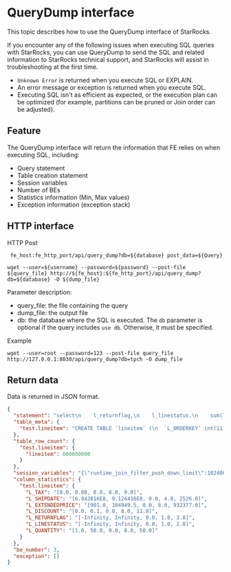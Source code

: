 # QueryDump interface

This topic describes how to use the QueryDump interface of StarRocks.

If you encounter any of the following issues when executing SQL queries with StarRocks, you can use QueryDump to send the SQL and related information to StarRocks technical support, and StarRocks will assist in troubleshooting at the first time.

* `Unknown Error` is returned when you execute SQL or EXPLAIN.
* An error message or exception is returned when you execute SQL.
* Executing SQL isn't as efficient as expected, or the execution plan can be optimized (for example, partitions can be pruned or Join order can be adjusted).

## Feature

The QueryDump interface will return the information that FE relies on when executing SQL, including:

* Query statement
* Table creation statement
* Session variables
* Number of BEs
* Statistics information (Min, Max values)
* Exception information (exception stack)

## HTTP interface

HTTP Post

```shell
 fe_host:fe_http_port/api/query_dump?db=${database} post_data=${Query}
```

```shell
wget --user=${username} --password=${password} --post-file ${query_file} http://${fe_host}:${fe_http_port}/api/query_dump?db=${database} -O ${dump_file}
```

Parameter description:

* query_file: the file containing the query
* dump_file: the output file
* db: the database where the SQL is executed. The `db` parameter is optional if the query includes `use db`. Otherwise, it must be specified.

Example

```shell
wget --user=root --password=123 --post-file query_file http://127.0.0.1:8030/api/query_dump?db=tpch -O dump_file
```

## Return data

Data is returned in JSON format.

```json
{
  "statement": "select\n    l_returnflag,\n    l_linestatus,\n    sum(l_quantity) as sum_qty,\n    sum(l_extendedprice) as sum_base_price,\n    sum(l_extendedprice * (1 - l_discount)) as sum_disc_price,\n    sum(l_extendedprice * (1 - l_discount) * (1 + l_tax)) as sum_charge,\n    avg(l_quantity) as avg_qty,\n    avg(l_extendedprice) as avg_price,\n    avg(l_discount) as avg_disc,\n    count(*) as count_order\nfrom\n    lineitem\nwhere\n    l_shipdate \u003c\u003d date \u00271998-12-01\u0027\ngroup by\n    l_returnflag,\n    l_linestatus\norder by\n    l_returnflag,\n    l_linestatus ;\n",
  "table_meta": {
    "test.lineitem": "CREATE TABLE `lineitem` (\n  `L_ORDERKEY` int(11) NOT NULL COMMENT \"\",\n  `L_PARTKEY` int(11) NOT NULL COMMENT \"\",\n  `L_SUPPKEY` int(11) NOT NULL COMMENT \"\",\n  `L_LINENUMBER` int(11) NOT NULL COMMENT \"\",\n  `L_QUANTITY` double NOT NULL COMMENT \"\",\n  `L_EXTENDEDPRICE` double NOT NULL COMMENT \"\",\n  `L_DISCOUNT` double NOT NULL COMMENT \"\",\n  `L_TAX` double NOT NULL COMMENT \"\",\n  `L_RETURNFLAG` char(1) NOT NULL COMMENT \"\",\n  `L_LINESTATUS` char(1) NOT NULL COMMENT \"\",\n  `L_SHIPDATE` date NOT NULL COMMENT \"\",\n  `L_COMMITDATE` date NOT NULL COMMENT \"\",\n  `L_RECEIPTDATE` date NOT NULL COMMENT \"\",\n  `L_SHIPINSTRUCT` char(25) NOT NULL COMMENT \"\",\n  `L_SHIPMODE` char(10) NOT NULL COMMENT \"\",\n  `L_COMMENT` varchar(44) NOT NULL COMMENT \"\",\n  `PAD` char(1) NOT NULL COMMENT \"\"\n) ENGINE\u003dOLAP \nDUPLICATE KEY(`L_ORDERKEY`)\nCOMMENT \"OLAP\"\nDISTRIBUTED BY HASH(`L_ORDERKEY`) BUCKETS 20 \nPROPERTIES (\n\"replication_num\" \u003d \"1\",\n\"in_memory\" \u003d \"false\",\n\"storage_format\" \u003d \"DEFAULT\"\n);"
  },
  "table_row_count": {
    "test.lineitem": {
      "lineitem": 600000000
    }
  },
  "session_variables": "{\"runtime_join_filter_push_down_limit\":1024000,\"codegen_level\":0,\"character_set_connection\":\"utf8\",\"enable_insert_strict\":true,\"div_precision_increment\":4,\"tx_isolation\":\"REPEATABLE-READ\",\"wait_timeout\":28800,\"auto_increment_increment\":1,\"foreign_key_checks\":true,\"character_set_client\":\"utf8\",\"autocommit\":true,\"character_set_results\":\"utf8\",\"parallel_fragment_exec_instance_num\":1,\"max_scan_key_num\":-1,\"enable_global_runtime_filter\":true,\"forward_to_master\":false,\"net_read_timeout\":60,\"streaming_preaggregation_mode\":\"auto\",\"storage_engine\":\"olap\",\"tx_visible_wait_timeout\":10,\"new_planner_optimize_timeout\":3000,\"force_schedule_local\":false,\"enable_query_dump\":false,\"prefer_join_method\":\"broadcast\",\"load_mem_limit\":0,\"sql_select_limit\":9223372036854775807,\"profiling\":false,\"sql_safe_updates\":0,\"enable_new_planner_mock_tpch_statistic\":true,\"query_cache_type\":0,\"use_v2_rollup\":false,\"disable_colocate_join\":false,\"max_pushdown_conditions_per_column\":-1,\"global_runtime_filter_max_size\":4096000,\"new_planner_tpch_scale\":100,\"enable_vectorized_engine\":true,\"net_write_timeout\":60,\"collation_database\":\"utf8_general_ci\",\"hash_join_push_down_right_table\":true,\"new_planner_agg_stage\":0,\"enable_runtime_filter_from_planner\":true,\"collation_connection\":\"utf8_general_ci\",\"resource_group\":\"normal\",\"enable_new_planner_push_down_join_to_agg\":false,\"broadcast_row_limit\":15000000,\"exec_mem_limit\":2147483648,\"disable_join_reorder\":false,\"enable_profile\":false,\"global_runtime_filter_rpc_timeout\":400,\"enable_groupby_use_output_alias\":false,\"global_runtime_filter_wait_timeout\":200,\"enable_vectorized_insert\":true,\"net_buffer_length\":16384,\"transmission_compression_type\":\"LZ4\",\"interactive_timeout\":3600,\"enable_spilling\":false,\"batch_size\":1024,\"max_allowed_packet\":1048576,\"query_timeout\":300,\"test_materialized_view\":false,\"enable_cbo\":false,\"collation_server\":\"utf8_general_ci\",\"new_planner_max_transform_reorder_joins\":8,\"time_zone\":\"Asia/Shanghai\",\"max_execution_time\":3000000,\"character_set_server\":\"utf8\",\"rewrite_count_distinct_to_bitmap_hll\":true,\"parallel_exchange_instance_num\":-1,\"sql_mode\":0,\"SQL_AUTO_IS_NULL\":false,\"event_scheduler\":\"OFF\",\"disable_streaming_preaggregations\":false}",
  "column_statistics": {
    "test.lineitem": {
      "L_TAX": "[0.0, 0.08, 0.0, 8.0, 9.0]",
      "L_SHIPDATE": "[6.942816E8, 9.124416E8, 0.0, 4.0, 2526.0]",
      "L_EXTENDEDPRICE": "[901.0, 104949.5, 0.0, 8.0, 932377.0]",
      "L_DISCOUNT": "[0.0, 0.1, 0.0, 8.0, 11.0]",
      "L_RETURNFLAG": "[-Infinity, Infinity, 0.0, 1.0, 3.0]",
      "L_LINESTATUS": "[-Infinity, Infinity, 0.0, 1.0, 2.0]",
      "L_QUANTITY": "[1.0, 50.0, 0.0, 8.0, 50.0]"
    }
  },
  "be_number": 3,
  "exception": []
}
```
